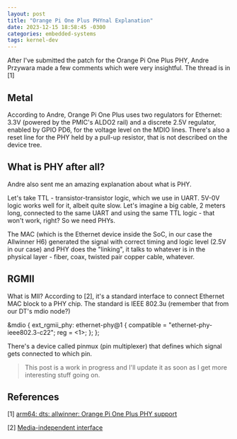 ```yaml
---
layout: post
title: "Orange Pi One Plus PHYnal Explanation"
date: 2023-12-15 18:58:45 -0300
categories: embedded-systems
tags: kernel-dev
---
```


After I've submitted the patch for the Orange Pi One Plus PHY, Andre Przywara made a few comments which were very insightful. The thread is in [1]

## Metal

According to Andre, Orange Pi One Plus uses two regulators for Ethernet: 3.3V (powered by the PMIC's ALDO2 rail) and a 
discrete 2.5V regulator, enabled by GPIO PD6, for the voltage level on the MDIO lines. There's also a reset line for the PHY held by a pull-up resistor, that is not described on the device tree.

## What is PHY after all?

Andre also sent me an amazing explanation about what is PHY. 

Let's take TTL - transistor-transistor logic, which we use in UART. 5V-0V logic works well for it, albeit quite slow. Let's imagine a big cable, 2 meters long, connected to the same UART and using the same TTL logic - that won't work, right? So we need PHYs. 

The MAC (which is the Ethernet device inside the SoC, in our case the Allwinner H6) generated the signal with correct timing and logic level (2.5V in our case) and PHY does the "linking", it talks to whatever is in the physical layer - fiber, coax, twisted pair copper cable, whatever.

## RGMII

What is MII? According to [2], it's a standard interface to connect Ethernet MAC block to a PHY chip. The standard is IEEE 802.3u (remember that from our DT's mdio node?)

 &mdio {
 	ext_rgmii_phy: ethernet-phy@1 {
		compatible = "ethernet-phy-ieee802.3-c22";
 		reg = <1>;
 	};
 };

There's a device called pinmux (pin multiplexer) that defines which signal gets connected to which pin. 

> This post is a work in progress and I'll update it as soon as I get more interesting stuff going on.

## References

\[1] [arm64: dts: allwinner: Orange Pi One Plus PHY support](https://patchwork.kernel.org/project/linux-arm-kernel/patch/20231212122835.10850-2-retpolanne@posteo.net/)

\[2] [Media-independent interface](https://en.wikipedia.org/wiki/Media-independent_interface)
